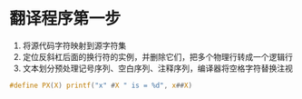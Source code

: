 # 翻译程序第一步
1. 将源代码字符映射到源字符集
2. 定位反斜杠后面的换行符的实例，并删除它们，把多个物理行转成一个逻辑行
3. 文本划分预处理记号序列、空白序列、注释序列，编译器将空格字符替换注视


```C
#define PX(X) printf("x" #X " is = %d", x##X)
```


